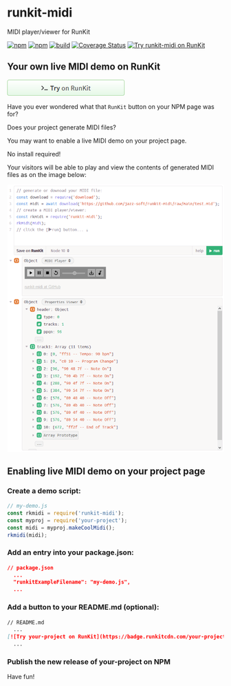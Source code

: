 # runkit-midi
MIDI player/viewer for RunKit

[![npm](https://img.shields.io/npm/v/runkit-midi.svg)](https://www.npmjs.com/package/runkit-midi)
[![npm](https://img.shields.io/npm/dt/runkit-midi.svg)](https://www.npmjs.com/package/runkit-midi)
[![build](https://github.com/jazz-soft/runkit-midi/actions/workflows/build.yml/badge.svg)](https://github.com/jazz-soft/runkit-midi/actions)
[![Coverage Status](https://coveralls.io/repos/github/jazz-soft/runkit-midi/badge.svg?branch=main)](https://coveralls.io/github/jazz-soft/runkit-midi?branch=main)
[![Try runkit-midi on RunKit](https://badge.runkitcdn.com/runkit-midi.svg)](https://npm.runkit.com/runkit-midi)

## Your own live MIDI demo on RunKit

[![runkit](https://github.com/jazz-soft/runkit-midi/raw/main/media/runkit.png)](https://npm.runkit.com/runkit-midi)

Have you ever wondered what that `RunKit` button on your NPM page was for?

Does your project generate MIDI files?

You may want to enable a live MIDI demo on your project page.

No install required!

Your visitors will be able to play and view the contents of generated MIDI files as on the image below:

[![screenshot](https://github.com/jazz-soft/runkit-midi/raw/main/media/rkmidi.png)](https://npm.runkit.com/runkit-midi)

## Enabling live MIDI demo on your project page

### Create a demo script:
```js
// my-demo.js
const rkmidi = require('runkit-midi');
const myproj = require('your-project');
const midi = myproj.makeCoolMidi();
rkmidi(midi);
```

### Add an entry into your package.json:
```json
// package.json
  ...
  "runkitExampleFilename": "my-demo.js",
  ...
```

### Add a button to your README.md (optional):
```md
// README.md
  ...
[![Try your-project on RunKit](https://badge.runkitcdn.com/your-project.svg)](https://npm.runkit.com/your-project)
  ...
```

### Publish the new release of your-project on NPM
Have fun!